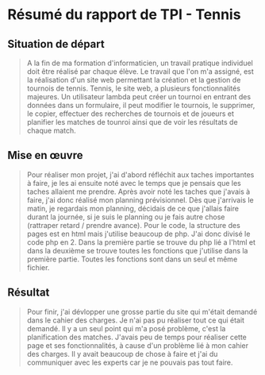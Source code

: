 # Résumé du rapport de TPI - Tennis 

## Situation de départ

> A la fin de ma formation d'informaticien, un travail pratique individuel doit être réalisé par chaque élève. Le travail que l'on m'a assigné, est la réalisation d'un site web permettant la création et la gestion de tournois de tennis. Tennis, le site web, a plusieurs fonctionnalités majeures. Un utilisateur lambda peut créer un tournoi en entrant des données dans un formulaire, il peut modifier le tournois, le supprimer, le copier, effectuer des recherches de tournois et de joueurs et planifier les matches de tounroi ainsi que de voir les résultats de chaque match.

## Mise en œuvre

> Pour réaliser mon projet, j'ai d'abord réfléchit aux taches importantes à faire, je les ai ensuite noté avec le temps que je pensais que les taches allaient me prendre. Après avoir noté les taches que j'avais à faire, j'ai donc réalisé mon planning prévisionnel. Dès que j'arrivais le matin, je regardais mon planning, décidais de ce que j'allais faire durant la journée, si je suis le planning ou je fais autre chose (rattraper retard / prendre avance). Pour le code, la structure des pages est en html mais j'utilise beaucoup de php. J'ai donc divisé le code php en 2. Dans la première partie se trouve du php lié a l'html et dans la deuxième se trouve toutes les fonctions que j'utilise dans la première partie. Toutes les fonctions sont dans un seul et même fichier.

## Résultat
> Pour finir, j'ai dévlopper une grosse partie du site qui m'était demandé dans le cahier des charges. Je n'ai pas pu réaliser tout ce qui était demandé. Il y a un seul point qui m'a posé problème, c'est la planification des matches. J'avais peu de temps pour réaliser cette page et ses fonctionnalités, à cause d'un problème lié à mon cahier des charges. Il y avait beaucoup de chose à faire et j'ai du communiquer avec les experts car je ne pouvais pas tout faire. 